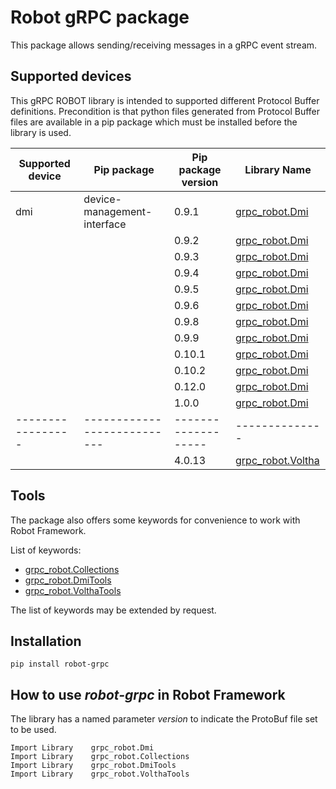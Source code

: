 # Robot gRPC package

This package allows sending/receiving messages in a gRPC event stream.

## Supported devices
This gRPC ROBOT library is intended to supported different Protocol Buffer definitions. Precondition is that python files
generated from Protocol Buffer files are available in a pip package which must be installed before the library
is used.

| Supported device  | Pip package                 | Pip package version | Library Name   |
| ----------------- | --------------------------- | ------------------- | -------------- |
| dmi               | device-management-interface | 0.9.1               | [grpc_robot.Dmi](docs/dmi_0_9_1.html) |
|                   |                             | 0.9.2               | [grpc_robot.Dmi](docs/dmi_0_9_2.html) |
|                   |                             | 0.9.3               | [grpc_robot.Dmi](docs/dmi_0_9_3.html) |
|                   |                             | 0.9.4               | [grpc_robot.Dmi](docs/dmi_0_9_4.html) |
|                   |                             | 0.9.5               | [grpc_robot.Dmi](docs/dmi_0_9_5.html) |
|                   |                             | 0.9.6               | [grpc_robot.Dmi](docs/dmi_0_9_6.html) |
|                   |                             | 0.9.8               | [grpc_robot.Dmi](docs/dmi_0_9_8.html) |
|                   |                             | 0.9.9               | [grpc_robot.Dmi](docs/dmi_0_9_9.html) |
|                   |                             | 0.10.1              | [grpc_robot.Dmi](docs/dmi_0_10_1.html) |
|                   |                             | 0.10.2              | [grpc_robot.Dmi](docs/dmi_0_10_2.html) |
|                   |                             | 0.12.0              | [grpc_robot.Dmi](docs/dmi_0_12_0.html) |
|                   |                             | 1.0.0               | [grpc_robot.Dmi](docs/dmi_1_0_0.html) |
| ----------------- | --------------------------- | ------------------- | -------------- |
|                   |                             | 4.0.13              | [grpc_robot.Voltha](docs/voltha_4_0_13.html) |

## Tools
The package also offers some keywords for convenience to work with Robot Framework.

List of keywords: 
 - [grpc_robot.Collections](docs/collections.html)
 - [grpc_robot.DmiTools](docs/dmi_tools.html)
 - [grpc_robot.VolthaTools](docs/voltha_tools.html)

The list of keywords may be extended by request.

## Installation

    pip install robot-grpc

## How to use _robot-grpc_ in Robot Framework
The library has a named parameter _version_ to indicate the ProtoBuf file set to be used.

    Import Library    grpc_robot.Dmi
    Import Library    grpc_robot.Collections
    Import Library    grpc_robot.DmiTools
    Import Library    grpc_robot.VolthaTools
    
